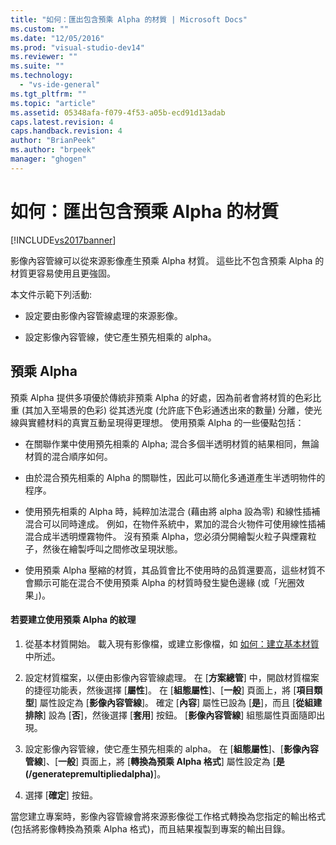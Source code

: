 ```yaml
---
title: "如何：匯出包含預乘 Alpha 的材質 | Microsoft Docs"
ms.custom: ""
ms.date: "12/05/2016"
ms.prod: "visual-studio-dev14"
ms.reviewer: ""
ms.suite: ""
ms.technology: 
  - "vs-ide-general"
ms.tgt_pltfrm: ""
ms.topic: "article"
ms.assetid: 05348afa-f079-4f53-a05b-ecd91d13adab
caps.latest.revision: 4
caps.handback.revision: 4
author: "BrianPeek"
ms.author: "brpeek"
manager: "ghogen"
---
```

# 如何：匯出包含預乘 Alpha 的材質
[!INCLUDE[vs2017banner](../code-quality/includes/vs2017banner.md)]

影像內容管線可以從來源影像產生預乘 Alpha 材質。  這些比不包含預乘 Alpha 的材質更容易使用且更強固。  
  
 本文件示範下列活動:  
  
-   設定要由影像內容管線處理的來源影像。  
  
-   設定影像內容管線，使它產生預先相乘的 alpha。  
  
## 預乘 Alpha  
 預乘 Alpha 提供多項優於傳統非預乘 Alpha 的好處，因為前者會將材質的色彩比重 \(其加入至場景的色彩\) 從其透光度 \(允許底下色彩通透出來的數量\) 分離，使光線與實體材料的真實互動呈現得更理想。  使用預乘 Alpha 的一些優點包括：  
  
-   在關聯作業中使用預先相乘的 Alpha; 混合多個半透明材質的結果相同，無論材質的混合順序如何。  
  
-   由於混合預先相乘的 Alpha 的關聯性，因此可以簡化多通道產生半透明物件的程序。  
  
-   使用預先相乘的 Alpha 時，純粹加法混合 \(藉由將 alpha 設為零\) 和線性插補混合可以同時達成。  例如，在物件系統中，累加的混合火物件可使用線性插補混合成半透明煙霧物件。  沒有預乘 Alpha，您必須分開繪製火粒子與煙霧粒子，然後在繪製呼叫之間修改呈現狀態。  
  
-   使用預乘 Alpha 壓縮的材質，其品質會比不使用時的品質還要高，這些材質不會顯示可能在混合不使用預乘 Alpha 的材質時發生變色邊緣 \(或「光圈效果」\)。  
  
#### 若要建立使用預乘 Alpha 的紋理  
  
1.  從基本材質開始。  載入現有影像檔，或建立影像檔，如 [如何：建立基本材質](../Topic/How%20to:%20Create%20a%20Basic%20Texture.md)中所述。  
  
2.  設定材質檔案，以便由影像內容管線處理。  在 \[**方案總管**\] 中，開啟材質檔案的捷徑功能表，然後選擇 \[**屬性**\]。  在 \[**組態屬性**\]、\[**一般**\] 頁面上，將 \[**項目類型**\] 屬性設定為 \[**影像內容管線**\]。  確定 \[**內容**\] 屬性已設為 \[**是**\]，而且 \[**從組建排除**\] 設為 \[**否**\]，然後選擇 \[**套用**\] 按鈕。  \[**影像內容管線**\] 組態屬性頁面隨即出現。  
  
3.  設定影像內容管線，使它產生預先相乘的 alpha。  在 \[**組態屬性**\]、\[**影像內容管線**\]、\[**一般**\] 頁面上，將 \[**轉換為預乘 Alpha 格式**\] 屬性設定為 \[**是 \(\/generatepremultipliedalpha\)**\]。  
  
4.  選擇 \[**確定**\] 按鈕。  
  
 當您建立專案時，影像內容管線會將來源影像從工作格式轉換為您指定的輸出格式 \(包括將影像轉換為預乘 Alpha 格式\)，而且結果複製到專案的輸出目錄。